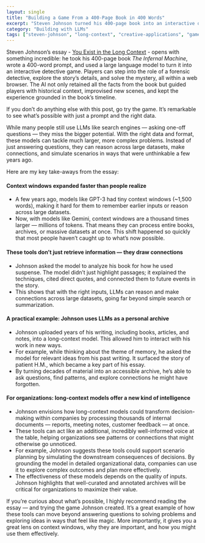 ```yaml
---
layout: single
title: "Building a Game From a 400-Page Book in 400 Words"
excerpt: "Steven Johnson turned his 400-page book into an interactive detective game using a 400-word prompt and an LLM. His essay highlights how long-context models are transforming how we analyze, retrieve, and interact with information—moving beyond search to reasoning and creative problem-solving."
category: "Building with LLMs"
tags: ["steven-johnson", "long-context", "creative-applications", "game-design", "content-transformation"]
---
```


Steven Johnson’s essay - [You Exist in the Long Context](https://thelongcontext.com/) - opens with something incredible: he took his 400-page book *The Infernal Machine*, wrote a 400-word prompt, and used a large language model to turn it into an interactive detective game. Players can step into the role of a forensic detective, explore the story’s details, and solve the mystery, all within a web browser. The AI not only retained all the facts from the book but guided players with historical context, improvised new scenes, and kept the experience grounded in the book’s timeline.  

If you don’t do anything else with this post, go try the game. It’s remarkable to see what’s possible with just a prompt and the right data.  

While many people still use LLMs like search engines — asking one-off questions — they miss the bigger potential. With the right data and format, these models can tackle much larger, more complex problems. Instead of just answering questions, they can reason across large datasets, make connections, and simulate scenarios in ways that were unthinkable a few years ago.   

Here are my key take-aways from the essay:

#### Context windows expanded faster than people realize  
- A few years ago, models like GPT-3 had tiny context windows (~1,500 words), making it hard for them to remember earlier inputs or reason across large datasets.  
- Now, with models like Gemini, context windows are a thousand times larger — millions of tokens. That means they can process entire books, archives, or massive datasets at once. This shift happened so quickly that most people haven’t caught up to what’s now possible.  

#### These tools don’t just retrieve information — they draw connections  
- Johnson asked the model to analyze his book for how he used suspense. The model didn’t just highlight passages; it explained the techniques, cited direct quotes, and connected them to future events in the story.  
- This shows that with the right inputs, LLMs can reason and make connections across large datasets, going far beyond simple search or summarization.  

#### A practical example: Johnson uses LLMs as a personal archive  
- Johnson uploaded years of his writing, including books, articles, and notes, into a long-context model. This allowed him to interact with his work in new ways.  
- For example, while thinking about the theme of memory, he asked the model for relevant ideas from his past writing. It surfaced the story of patient H.M., which became a key part of his essay.  
- By turning decades of material into an accessible archive, he’s able to ask questions, find patterns, and explore connections he might have forgotten.  

#### For organizations: long-context models offer a new kind of intelligence  
- Johnson envisions how long-context models could transform decision-making within companies by processing thousands of internal documents — reports, meeting notes, customer feedback — at once.  
- These tools can act like an additional, incredibly well-informed voice at the table, helping organizations see patterns or connections that might otherwise go unnoticed.  
- For example, Johnson suggests these tools could support scenario planning by simulating the downstream consequences of decisions. By grounding the model in detailed organizational data, companies can use it to explore complex outcomes and plan more effectively.  
- The effectiveness of these models depends on the quality of inputs. Johnson highlights that well-curated and annotated archives will be critical for organizations to maximize their value.  

If you’re curious about what’s possible, I highly recommend reading the essay — and trying the game Johnson created. It’s a great example of how these tools can move beyond answering questions to solving problems and exploring ideas in ways that feel like magic. More importantly, it gives you a great lens on context windows, why they are important, and how you might use them effectively.